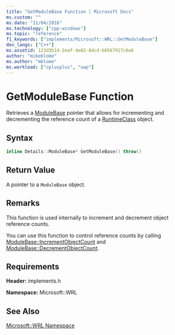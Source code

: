 ```yaml
---
title: "GetModuleBase Function | Microsoft Docs"
ms.custom: ""
ms.date: "11/04/2016"
ms.technology: ["cpp-windows"]
ms.topic: "reference"
f1_keywords: ["implements/Microsoft::WRL::GetModuleBase"]
dev_langs: ["C++"]
ms.assetid: 123d3b14-2eaf-4e02-8dcd-b6567917c6a6
author: "mikeblome"
ms.author: "mblome"
ms.workload: ["cplusplus", "uwp"]
---
```

# GetModuleBase Function
Retrieves a [ModuleBase](../windows/modulebase-class.md) pointer that allows for incrementing and decrementing the reference count of a [RuntimeClass](../windows/runtimeclass-class.md) object.
  
## Syntax
  
```cpp
inline Details::ModuleBase* GetModuleBase() throw()  
```
  
## Return Value
 A pointer to a `ModuleBase` object.
  
## Remarks
 This function is used internally to increment and decrement object reference counts.
  
 You can use this function to control reference counts by calling [ModuleBase::IncrementObjectCount](../windows/modulebase-incrementobjectcount-method.md) and [ModuleBase::DecrementObjectCount](../windows/modulebase-decrementobjectcount-method.md).
  
## Requirements
 **Header:** implements.h
  
 **Namespace:** Microsoft::WRL
  
## See Also
 [Microsoft::WRL Namespace](../windows/microsoft-wrl-namespace.md)
